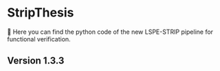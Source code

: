 # StripThesis
:telescope: Here you can find the python code of the new LSPE-STRIP pipeline for functional verification. 

## Version 1.3.3
